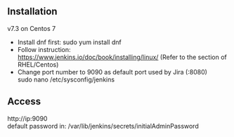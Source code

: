 ## Installation  
v7.3 on Centos 7  
- Install dnf first: sudo yum install dnf  
- Follow instruction:  
  https://www.jenkins.io/doc/book/installing/linux/  (Refer to the section of RHEL/Centos)  
- Change port number to 9090 as default port used by Jira (:8080)  
  sudo nano /etc/sysconfig/jenkins  

## Access  
http://ip:9090  
default password in: /var/lib/jenkins/secrets/initialAdminPassword  
